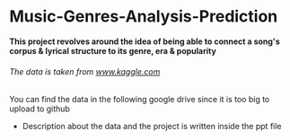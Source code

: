 # Music-Genres-Analysis-Prediction

**This project revolves around the idea of being able to connect a song's corpus & lyrical structure to its genre, era & popularity**

###### The data is taken from www.kaggle.com
You can find the data in the following google drive since it is too big to upload to github

* Description about the data and the project is written inside the ppt file
